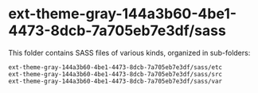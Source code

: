# ext-theme-gray-144a3b60-4be1-4473-8dcb-7a705eb7e3df/sass

This folder contains SASS files of various kinds, organized in sub-folders:

    ext-theme-gray-144a3b60-4be1-4473-8dcb-7a705eb7e3df/sass/etc
    ext-theme-gray-144a3b60-4be1-4473-8dcb-7a705eb7e3df/sass/src
    ext-theme-gray-144a3b60-4be1-4473-8dcb-7a705eb7e3df/sass/var
